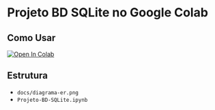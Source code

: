 # Projeto BD SQLite no Google Colab

## Como Usar
[![Open In Colab](https://colab.research.google.com/assets/colab-badge.svg)](https://colab.research.google.com/drive/1vybGN0tZGmetKjs5pBpbTcEQoHUoG2zu?usp=sharing)

## Estrutura
- `docs/diagrama-er.png`
- `Projeto-BD-SQLite.ipynb`
